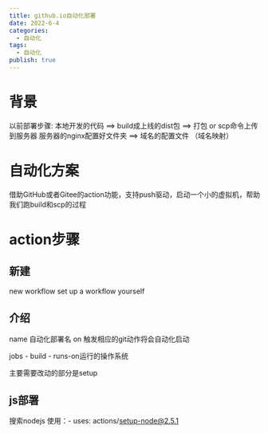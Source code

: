 ```yaml
---
title: github.io自动化部署
date: 2022-6-4
categories:
  - 自动化
tags:
  - 自动化
publish: true
---
```


<!-- more -->

# 背景
以前部署步骤:
本地开发的代码 ==> build成上线的dist包 ==> 打包 or scp命令上传到服务器
服务器的nginx配置好文件夹 ==> 域名的配置文件 （域名映射）

# 自动化方案
借助GitHub或者Gitee的action功能，支持push驱动，启动一个小的虚拟机，帮助我们跑build和scp的过程

# action步骤
## 新建
new workflow
set up a workflow yourself 

## 介绍
name 自动化部署名
on 触发相应的git动作将会自动化启动

jobs - build - runs-on运行的操作系统

主要需要改动的部分是setup

## js部署
搜索nodejs
使用：- uses: actions/setup-node@2.5.1